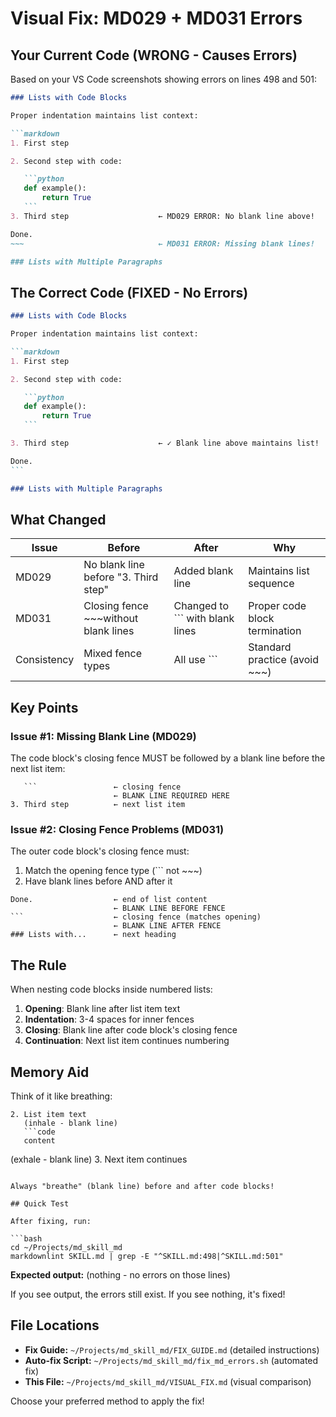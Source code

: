 # Visual Fix: MD029 + MD031 Errors

## Your Current Code (WRONG - Causes Errors)

Based on your VS Code screenshots showing errors on lines 498 and 501:

````markdown
### Lists with Code Blocks

Proper indentation maintains list context:

```markdown
1. First step

2. Second step with code:

   ```python
   def example():
       return True
   ```
3. Third step                    ← MD029 ERROR: No blank line above!

Done.
~~~                              ← MD031 ERROR: Missing blank lines!

### Lists with Multiple Paragraphs
````

## The Correct Code (FIXED - No Errors)

````markdown
### Lists with Code Blocks

Proper indentation maintains list context:

```markdown
1. First step

2. Second step with code:

   ```python
   def example():
       return True
   ```

3. Third step                    ← ✓ Blank line above maintains list!

Done.
```

### Lists with Multiple Paragraphs
````

## What Changed

| Issue | Before | After | Why |
|-------|--------|-------|-----|
| MD029 | No blank line before "3. Third step" | Added blank line | Maintains list sequence |
| MD031 | Closing fence ~~~without blank lines | Changed to ``` with blank lines | Proper code block termination |
| Consistency | Mixed fence types | All use ``` | Standard practice (avoid ~~~) |

## Key Points

### Issue #1: Missing Blank Line (MD029)

The code block's closing fence MUST be followed by a blank line before the next list item:

```
   ```                 ← closing fence
                       ← BLANK LINE REQUIRED HERE
3. Third step          ← next list item
```

### Issue #2: Closing Fence Problems (MD031)

The outer code block's closing fence must:
1. Match the opening fence type (``` not ~~~)
2. Have blank lines before AND after it

```
Done.                  ← end of list content
                       ← BLANK LINE BEFORE FENCE
```                    ← closing fence (matches opening)
                       ← BLANK LINE AFTER FENCE
### Lists with...      ← next heading
```

## The Rule

When nesting code blocks inside numbered lists:

1. **Opening**: Blank line after list item text
2. **Indentation**: 3-4 spaces for inner fences
3. **Closing**: Blank line after code block's closing fence
4. **Continuation**: Next list item continues numbering

## Memory Aid

Think of it like breathing:

```
2. List item text
   (inhale - blank line)
   ```code
   content
   ```
   (exhale - blank line)
3. Next item continues
```

Always "breathe" (blank line) before and after code blocks!

## Quick Test

After fixing, run:

```bash
cd ~/Projects/md_skill_md
markdownlint SKILL.md | grep -E "^SKILL.md:498|^SKILL.md:501"
```

**Expected output:** (nothing - no errors on those lines)

If you see output, the errors still exist. If you see nothing, it's fixed!

## File Locations

- **Fix Guide:** `~/Projects/md_skill_md/FIX_GUIDE.md` (detailed instructions)
- **Auto-fix Script:** `~/Projects/md_skill_md/fix_md_errors.sh` (automated fix)
- **This File:** `~/Projects/md_skill_md/VISUAL_FIX.md` (visual comparison)

Choose your preferred method to apply the fix!
